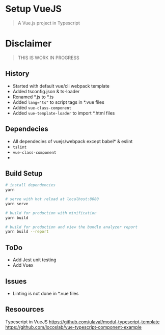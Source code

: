 # Setup VueJS

> A Vue.js project in Typescript

# Disclaimer
> THIS IS WORK IN PROGRESS

## History

- Started with default vue/cli webpack template
- Added tsconfig.json & ts-loader
- Renamed *.js to *.ts
- Added ```lang="ts"``` to script tags in *.vue files
- Added ```vue-class-component```
- Added ```vue-template-loader``` to import *.html files

## Dependecies

- All dependecies of vuejs/webpack except babel* & eslint
- ```tslint```
- ```vue-class-component```
-

## Build Setup

``` bash
# install dependencies
yarn

# serve with hot reload at localhost:8080
yarn serve

# build for production with minification
yarn build

# build for production and view the bundle analyzer report
yarn build --report
```
## ToDo

- Add Jest unit testing
- Add Vuex

## Issues

- Linting is not done in *.vue files

## Resoources

Typescript in VueJS
https://github.com/ulaval/modul-typescript-template
https://github.com/locoslab/vue-typescript-component-example




